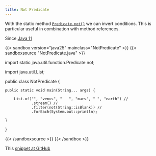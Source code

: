 ```yaml
---
title: Not Predicate
---
```


With the static method
[`Predicate.not()`](https://docs.oracle.com/en/java/javase/25/docs/api/java.base/java/util/function/Predicate.html#not(java.util.function.Predicate)) we can
invert conditions. This is particular useful in combination with method
references.

Since [Java 11](/jdk/11/)

{{< sandbox version="java25" mainclass="NotPredicate" >}}
{{< sandboxsource "NotPredicate.java" >}}

import static java.util.function.Predicate.not;

import java.util.List;

public class NotPredicate {

	public static void main(String... args) {

		List.of("", "venus", "   ", "mars", " ", "earth") //
				.stream() //
				.filter(not(String::isBlank)) //
				.forEach(System.out::println);

	}

}

{{< /sandboxsource >}}
{{< /sandbox >}}

This [snippet at GitHub](https://github.com/marchof/io.javaalmanac.snippets/tree/master/src/main/java/io/javaalmanac/snippets/function/NotPredicate.java)
